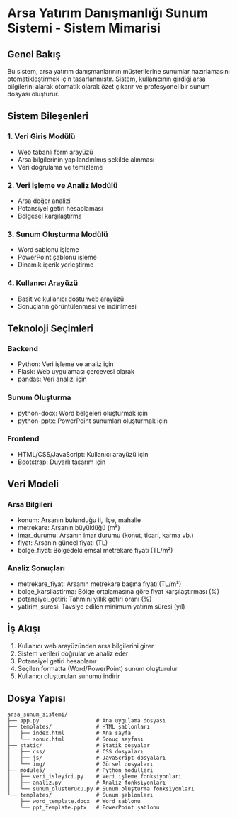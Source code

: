 # Arsa Yatırım Danışmanlığı Sunum Sistemi - Sistem Mimarisi

## Genel Bakış
Bu sistem, arsa yatırım danışmanlarının müşterilerine sunumlar hazırlamasını otomatikleştirmek için tasarlanmıştır. Sistem, kullanıcının girdiği arsa bilgilerini alarak otomatik olarak özet çıkarır ve profesyonel bir sunum dosyası oluşturur.

## Sistem Bileşenleri

### 1. Veri Giriş Modülü
- Web tabanlı form arayüzü
- Arsa bilgilerinin yapılandırılmış şekilde alınması
- Veri doğrulama ve temizleme

### 2. Veri İşleme ve Analiz Modülü
- Arsa değer analizi
- Potansiyel getiri hesaplaması
- Bölgesel karşılaştırma

### 3. Sunum Oluşturma Modülü
- Word şablonu işleme
- PowerPoint şablonu işleme
- Dinamik içerik yerleştirme

### 4. Kullanıcı Arayüzü
- Basit ve kullanıcı dostu web arayüzü
- Sonuçların görüntülenmesi ve indirilmesi

## Teknoloji Seçimleri

### Backend
- Python: Veri işleme ve analiz için
- Flask: Web uygulaması çerçevesi olarak
- pandas: Veri analizi için

### Sunum Oluşturma
- python-docx: Word belgeleri oluşturmak için
- python-pptx: PowerPoint sunumları oluşturmak için

### Frontend
- HTML/CSS/JavaScript: Kullanıcı arayüzü için
- Bootstrap: Duyarlı tasarım için

## Veri Modeli

### Arsa Bilgileri
- konum: Arsanın bulunduğu il, ilçe, mahalle
- metrekare: Arsanın büyüklüğü (m²)
- imar_durumu: Arsanın imar durumu (konut, ticari, karma vb.)
- fiyat: Arsanın güncel fiyatı (TL)
- bolge_fiyat: Bölgedeki emsal metrekare fiyatı (TL/m²)

### Analiz Sonuçları
- metrekare_fiyat: Arsanın metrekare başına fiyatı (TL/m²)
- bolge_karsilastirma: Bölge ortalamasına göre fiyat karşılaştırması (%)
- potansiyel_getiri: Tahmini yıllık getiri oranı (%)
- yatirim_suresi: Tavsiye edilen minimum yatırım süresi (yıl)

## İş Akışı
1. Kullanıcı web arayüzünden arsa bilgilerini girer
2. Sistem verileri doğrular ve analiz eder
3. Potansiyel getiri hesaplanır
4. Seçilen formatta (Word/PowerPoint) sunum oluşturulur
5. Kullanıcı oluşturulan sunumu indirir

## Dosya Yapısı
```
arsa_sunum_sistemi/
├── app.py                  # Ana uygulama dosyası
├── templates/              # HTML şablonları
│   ├── index.html          # Ana sayfa
│   └── sonuc.html          # Sonuç sayfası
├── static/                 # Statik dosyalar
│   ├── css/                # CSS dosyaları
│   ├── js/                 # JavaScript dosyaları
│   └── img/                # Görsel dosyaları
├── modules/                # Python modülleri
│   ├── veri_isleyici.py    # Veri işleme fonksiyonları
│   ├── analiz.py           # Analiz fonksiyonları
│   └── sunum_olusturucu.py # Sunum oluşturma fonksiyonları
└── templates/              # Sunum şablonları
    ├── word_template.docx  # Word şablonu
    └── ppt_template.pptx   # PowerPoint şablonu
```
